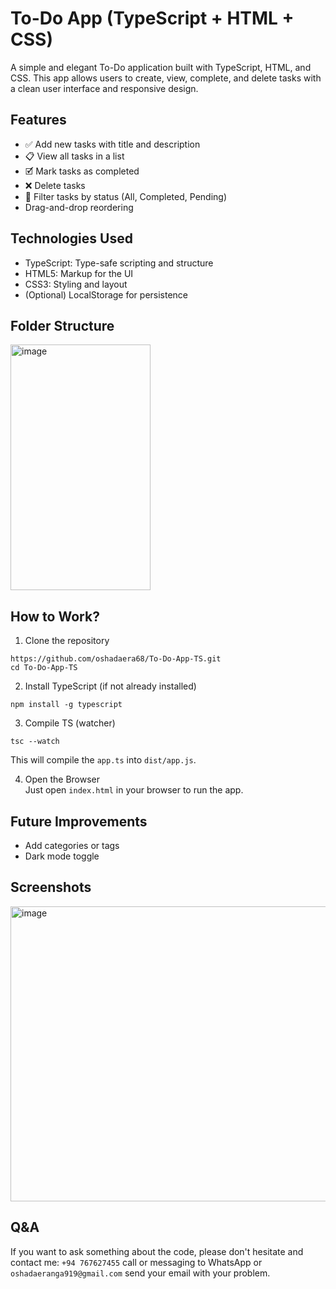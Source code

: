 # To-Do App (TypeScript + HTML + CSS)
A simple and elegant To-Do application built with TypeScript, HTML, and CSS. This app allows users to create, view, complete, and delete tasks with a clean user interface and responsive design.

## Features
* ✅ Add new tasks with title and description
* 📋 View all tasks in a list
* 🗹 Mark tasks as completed
* ❌ Delete tasks
* 🔎 Filter tasks by status (All, Completed, Pending)
* Drag-and-drop reordering

## Technologies Used
* TypeScript: Type-safe scripting and structure
* HTML5: Markup for the UI
* CSS3: Styling and layout
* (Optional) LocalStorage for persistence

## Folder Structure
<img width="224" height="393" alt="image" src="https://github.com/user-attachments/assets/e30608f4-abb2-469e-9b1a-52f294d3d6f4" />

## How to Work?
1. Clone the repository
```
https://github.com/oshadaera68/To-Do-App-TS.git
cd To-Do-App-TS
```

2. Install TypeScript (if not already installed)
```npm
npm install -g typescript
```

3. Compile TS (watcher)
```
tsc --watch
```
This will compile the `app.ts` into `dist/app.js`.

4. Open the Browser <br>
Just open `index.html` in your browser to run the app.   

## Future Improvements
* Add categories or tags
* Dark mode toggle

## Screenshots
<img width="706" height="472" alt="image" src="https://github.com/user-attachments/assets/34734d18-d06a-4a7b-8cd2-8169ffeb9516" />

## Q&A
If you want to ask something about the code, please don't hesitate and contact me: `+94 767627455` call or messaging to WhatsApp or `oshadaeranga919@gmail.com` send your email with your problem.
